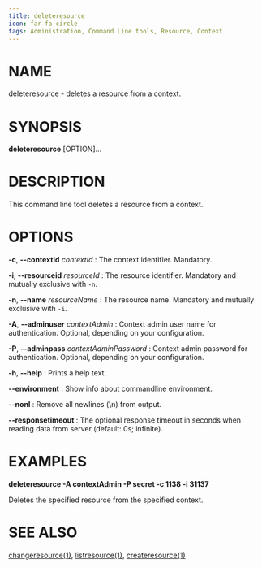 ```yaml
---
title: deleteresource
icon: far fa-circle
tags: Administration, Command Line tools, Resource, Context
---
```


# NAME

deleteresource - deletes a resource from a context.

# SYNOPSIS

**deleteresource** [OPTION]...

# DESCRIPTION

This command line tool deletes a resource from a context.

# OPTIONS

**-c**, **--contextid** *contextId*
: The context identifier. Mandatory.

**-i**, **--resourceid** *resourceId*
: The resource identifier. Mandatory and mutually exclusive with `-n`.

**-n**, **--name** *resourceName*
: The resource name. Mandatory and mutually exclusive with `-i`.

**-A**, **--adminuser** *contextAdmin*
: Context admin user name for authentication. Optional, depending on your configuration.

**-P**, **--adminpass** *contextAdminPassword*
: Context admin password for authentication. Optional, depending on your configuration.

**-h**, **--help**
: Prints a help text.

**--environment**
: Show info about commandline environment.

**--nonl**
: Remove all newlines (\\n) from output.

**--responsetimeout**
: The optional response timeout in seconds when reading data from server (default: 0s; infinite).

# EXAMPLES

**deleteresource -A contextAdmin -P secret -c 1138 -i 31137**

Deletes the specified resource from the specified context.

# SEE ALSO

[changeresource(1)](changeresource), [listresource(1)](listresource), [createresource(1)](createresource)
